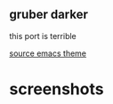 ## gruber darker

this port is terrible  

[source emacs theme](https://github.com/rexim/gruber-darker-theme)

# screenshots

[](screenshots/1.png)
